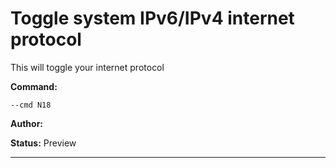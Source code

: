 # Toggle system IPv6/IPv4 internet protocol
This will toggle your internet protocol

**Command:** 
~~~
--cmd N18
~~~

**Author:** 

**Status:** Preview



***

